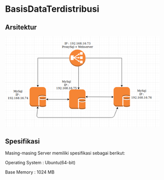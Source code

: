 # BasisDataTerdistribusi

## Arsitektur
![alt text](https://github.com/alfian853/BasisDataTerdistribusi/blob/master/arsitektur.png)

## Spesifikasi
Masing-masing Server memiliki spesifikasi sebagai berikut:

Operating System : Ubuntu(64-bit)

Base Memory : 1024 MB
